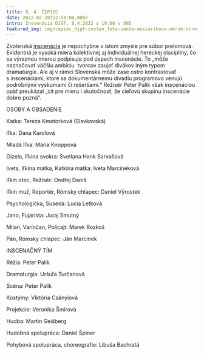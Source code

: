```yaml
---
title: 8. 4. ČEPIEC
date: 2022-02-28T12:58:00.000Z
intro: Inscenácia DJGT, 8.4.2022 o 19:00 v SND
featured_img: img/cepiec_djgt-zvolen_foto-vanda-mesiarikova-okruh-stred-1-.jpg
---
```

Zvolenská [inscenácia](https://djgt.sk/predstavenia/cepiec/) je nepochybne v istom zmysle pre súbor prelomová. Evidentná je vysoká miera kolektívnej aj individuálnej hereckej disciplíny, čo sa výraznou mierou podpisuje pod úspech inscenácie. To „môže naznačovať väčšiu ambíciu  tvorcov zaujať divákov iným typom dramaturgie. Ale aj v rámci Slovenska môže zase ostro kontrastovať s inscenáciami, ktoré sa dokumentárnemu divadlu programovo venujú podrobnými výskumami či rešeršami.“ Režisér Peter Palik však inscenáciou opäť preukázal „cit pre mieru i skutočnosť, že cieľovú skupinu inscenácie dobre pozná“.



OSOBY A OBSADENIE

Katka: Tereza Kmotorková (Slavkovská)

Iľka: Dana Karolová

Mladá Iľka: Mária Knoppová

Gizela, Iľkina svokra: Svetlana Hank Sarvašová

Iveta, Iľkina matka, Katkina matka: Iveta Marcineková

Iľkin otec, Režisér: Ondřej Daniš

Iľkin muž, Reportér, Rómsky chlapec: Daniel Výrostek

Psychologička, Suseda: Lucia Letková

Jano, Fujarista: Juraj Smutný

Milan, Varínčan, Policajt: Marek Rozkoš

Pán, Rómsky chlapec: Ján Marcinek

INSCENAČNÝ TÍM

Réžia: Peter Palik

Dramaturgia: Uršuľa Turčanová

Scéna: Peter Palik

Kostýmy: Viktória Csányiová

Projekcie: Veronika Šmírová

Hudba: Martin Geišberg

Hudobná spolupráca: Daniel Špiner

Pohybová spolupráca, choreografie: Libuša Bachratá